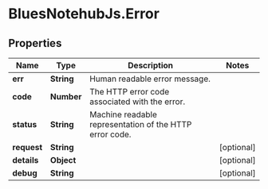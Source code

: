 # BluesNotehubJs.Error

## Properties

Name | Type | Description | Notes
------------ | ------------- | ------------- | -------------
**err** | **String** | Human readable error message. | 
**code** | **Number** | The HTTP error code associated with the error. | 
**status** | **String** | Machine readable representation of the HTTP error code. | 
**request** | **String** |  | [optional] 
**details** | **Object** |  | [optional] 
**debug** | **String** |  | [optional] 


